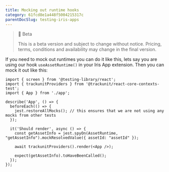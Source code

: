 ```yaml
---
title: Mocking out runtime hooks
category: 61fcd8e1a448f5004215317c
parentDocSlug: testing-iris-apps
---
```


> 🚧 Beta
> 
> This is a beta version and subject to change without notice. Pricing, terms, conditions and availability may change in the final version.


If you need to mock out runtimes you can do it like this, lets say you are using our hook `useAssetRuntime()` in your Iris App extension.
Then you can mock it out like this:

```
import { screen } from '@testing-library/react';
import { trackunitProviders } from '@trackunit/react-core-contexts-test';
import { App } from './app';

describe('App', () => {
  beforeEach(() => {
    jest.restoreAllMocks(); // this ensures that we are not using any mocks from other tests
  });

  it('Should render', async () => {
    const getAssetInfo = jest.spyOn(AssetRuntime, "getAssetInfo").mockResolvedValue({ assetId: "assetId" });

    await trackunitProviders().render(<App />);

    expect(getAssetInfo).toHaveBeenCalled();
  });
});
```